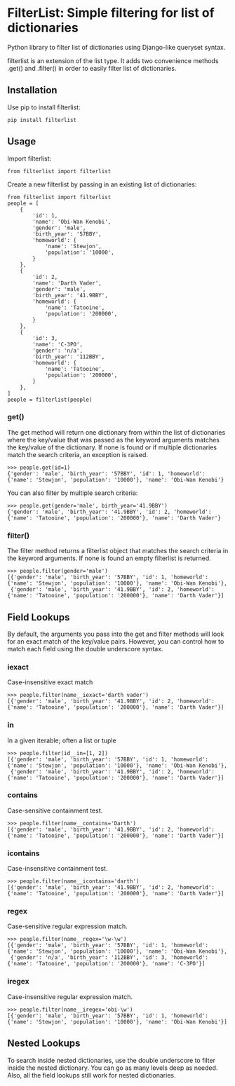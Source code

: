# FilterList: Simple filtering for list of dictionaries
Python library to filter list of dictionaries using Django-like queryset syntax.

filterlist is an extension of the list type.  It adds two convenience methods .get() and .filter() in order to easily filter list of dictionaries.

Installation
----
Use pip to install filterlist:

	pip install filterlist

Usage
---
Import filterlist:

	from filterlist import filterlist

Create a new filterlist by passing in an existing list of dictionaries:

	from filterlist import filterlist
	people = [
	    {
	        'id': 1,
	        'name': 'Obi-Wan Kenobi',
	        'gender': 'male',
	        'birth_year': '57BBY',
	        'homeworld': {
	            'name': 'Stewjon',
	            'population': '10000',
	        }
	    },
	    {
	        'id': 2,
	        'name': 'Darth Vader',
	        'gender': 'male',
	        'birth_year': '41.9BBY',
	        'homeworld': {
	            'name': 'Tatooine',
	            'population': '200000',
	        }
	    },
	    {
	        'id': 3,
	        'name': 'C-3PO',
	        'gender': 'n/a',
	        'birth_year': '112BBY',
	        'homeworld': {
	            'name': 'Tatooine',
	            'population': '200000',
	        }
	    },
	]
	people = filterlist(people)


### get()

The get method will return one dictionary from within the list of dictionaries where the key/value that was passed as the keyword arguments matches the key/value of the dictionary.  If none is found or if multiple dictionaries match the search criteria, an exception is raised.

	>>> people.get(id=1)
	{'gender': 'male', 'birth_year': '57BBY', 'id': 1, 'homeworld': {'name': 'Stewjon', 'population': '10000'}, 'name': 'Obi-Wan Kenobi'}

You can also filter by multiple search criteria:

	>>> people.get(gender='male', birth_year='41.9BBY')
	{'gender': 'male', 'birth_year': '41.9BBY', 'id': 2, 'homeworld': {'name': 'Tatooine', 'population': '200000'}, 'name': 'Darth Vader'}

### filter()

The filter method returns a filterlist object that matches the search criteria in the keyword arguments.  If none is found an empty filterlist is returned.

	>>> people.filter(gender='male')
	[{'gender': 'male', 'birth_year': '57BBY', 'id': 1, 'homeworld': {'name': 'Stewjon', 'population': '10000'}, 'name': 'Obi-Wan Kenobi'},
	 {'gender': 'male', 'birth_year': '41.9BBY', 'id': 2, 'homeworld': {'name': 'Tatooine', 'population': '200000'}, 'name': 'Darth Vader'}]


Field Lookups
----

By default, the arguments you pass into the get and filter methods will look for an exact match of the key/value pairs.  However, you can control how to match each field using the double underscore syntax.


### iexact

Case-insensitive exact match

	>>> people.filter(name__iexact='darth vader')
	[{'gender': 'male', 'birth_year': '41.9BBY', 'id': 2, 'homeworld': {'name': 'Tatooine', 'population': '200000'}, 'name': 'Darth Vader'}]

### in

In a given iterable; often a list or tuple

	>>> people.filter(id__in=[1, 2])
	[{'gender': 'male', 'birth_year': '57BBY', 'id': 1, 'homeworld': {'name': 'Stewjon', 'population': '10000'}, 'name': 'Obi-Wan Kenobi'},
	 {'gender': 'male', 'birth_year': '41.9BBY', 'id': 2, 'homeworld': {'name': 'Tatooine', 'population': '200000'}, 'name': 'Darth Vader'}]

### contains

Case-sensitive containment test.

	>>> people.filter(name__contains='Darth')
	[{'gender': 'male', 'birth_year': '41.9BBY', 'id': 2, 'homeworld': {'name': 'Tatooine', 'population': '200000'}, 'name': 'Darth Vader'}]

### icontains

Case-insensitive containment test.

	>>> people.filter(name__icontains='darth')
	[{'gender': 'male', 'birth_year': '41.9BBY', 'id': 2, 'homeworld': {'name': 'Tatooine', 'population': '200000'}, 'name': 'Darth Vader'}]

### regex

Case-sensitive regular expression match.

	>>> people.filter(name__regex='\w-\w')
	[{'gender': 'male', 'birth_year': '57BBY', 'id': 1, 'homeworld': {'name': 'Stewjon', 'population': '10000'}, 'name': 'Obi-Wan Kenobi'},
	 {'gender': 'n/a', 'birth_year': '112BBY', 'id': 3, 'homeworld': {'name': 'Tatooine', 'population': '200000'}, 'name': 'C-3PO'}]

### iregex

Case-insensitive regular expression match.

	>>> people.filter(name__iregex='obi-\w')
	[{'gender': 'male', 'birth_year': '57BBY', 'id': 1, 'homeworld': {'name': 'Stewjon', 'population': '10000'}, 'name': 'Obi-Wan Kenobi'}]

Nested Lookups
----

To search inside nested dictionaries, use the double underscore to filter inside the nested dictionary. You can go as many levels deep as needed.  Also, all the field lookups still work for nested dictionaries.

